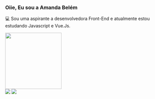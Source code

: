 ### Oiie, Eu sou a Amanda Belém 
:computer: Sou uma aspirante a desenvolvedora Front-End  e atualmente estou estudando Javascript e Vue.Js.
 <div>
  <a href="https://github.com/amandabelem">
  <img height="180em" src="https://github-readme-stats.vercel.app/api/top-langs/?username=amandabelem&layout=compact&langs_count=7&theme=midnight-purple"/>
<br  /> 
  <div>
       <a href="https://www.linkedin.com/in/amanda-belem/" target="_blank"><img src="https://img.shields.io/badge/-LinkedIn-%230077B5?style=for-the-badge&logo=linkedin&logoColor=white" target="_blank"></a> 
    <a href = "mailto:amandinhabelem.ab@gmail.com"><img src="https://img.shields.io/badge/-Gmail-%23333?style=for-the-badge&logo=gmail&logoColor=white" target="_blank"></a>
    </div>

